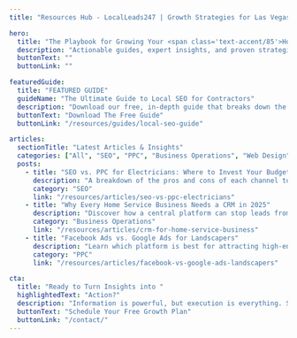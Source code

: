```yaml
---
title: "Resources Hub - LocalLeads247 | Growth Strategies for Las Vegas Home Service Businesses"

hero:
  title: "The Playbook for Growing Your <span class='text-accent/85'>Home Service Business</span>"
  description: "Actionable guides, expert insights, and proven strategies to help you generate more leads, streamline your operations, and build a dominant brand in the Las Vegas market."
  buttonText: ""
  buttonLink: ""

featuredGuide:
  title: "FEATURED GUIDE"
  guideName: "The Ultimate Guide to Local SEO for Contractors"
  description: "Download our free, in-depth guide that breaks down the exact steps to rank higher on Google Maps, generate more organic leads, and build a powerful local presence that your competitors can't match."
  buttonText: "Download The Free Guide"
  buttonLink: "/resources/guides/local-seo-guide"

articles:
  sectionTitle: "Latest Articles & Insights"
  categories: ["All", "SEO", "PPC", "Business Operations", "Web Design"]
  posts:
    - title: "SEO vs. PPC for Electricians: Where to Invest Your Budget"
      description: "A breakdown of the pros and cons of each channel to help you make a smarter marketing investment."
      category: "SEO"
      link: "/resources/articles/seo-vs-ppc-electricians"
    - title: "Why Every Home Service Business Needs a CRM in 2025"
      description: "Discover how a central platform can stop leads from falling through the cracks and increase your revenue."
      category: "Business Operations"
      link: "/resources/articles/crm-for-home-service-business"
    - title: "Facebook Ads vs. Google Ads for Landscapers"
      description: "Learn which platform is best for attracting high-end landscape design clients versus filling your maintenance schedule."
      category: "PPC"
      link: "/resources/articles/facebook-vs-google-ads-landscapers"

cta:
  title: "Ready to Turn Insights into "
  highlightedText: "Action?"
  description: "Information is powerful, but execution is everything. Schedule a free, no-obligation strategy session and let's build a custom plan to implement these growth strategies for your business."
  buttonText: "Schedule Your Free Growth Plan"
  buttonLink: "/contact/"
---
```

